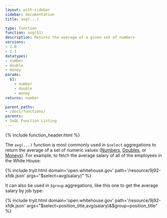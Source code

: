 ```yaml
---
layout: with-sidebar
sidebar: documentation
title: avg(...)

type: function
function: avg($1)
description: Returns the average of a given set of numbers 
versions:
- 2.0
- 2.1
datatypes:
- number
- double
- money
params:
  $1:
    - number
    - double
    - money
returns: number

parent_paths: 
- /docs/functions/
parents: 
- SoQL Function Listing 
---
```


{% include function_header.html %}

The `avg(...)` function is most commonly used in `$select` aggregations to return the average of a set of numeric values ([Numbers](/docs/datatypes/number.html), [Doubles](/docs/datatypes/double.html), or [Moneys](/docs/datatypes/money.html)). For example, to fetch the average salary of all of the employees in the White House:

{% include tryit.html domain='open.whitehouse.gov' path='/resource/9j92-xfdk.json' args="$select=avg(salary)" %}

It can also be used in `$group` aggregations, like this one to get the average salary by job type:

{% include tryit.html domain='open.whitehouse.gov' path='/resource/9j92-xfdk.json' args="$select=position_title,avg(salary)&$group=position_title" %}
